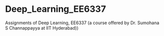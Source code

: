 # Deep_Learning_EE6337
Assignments of Deep Learning, EE6337 (a course offered by Dr. Sumohana S Channappayya at IIT Hyderabad))
